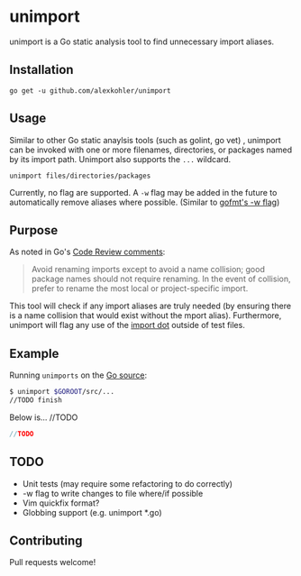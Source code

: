 # unimport

unimport is a Go static analysis tool to find unnecessary import aliases.

## Installation

    go get -u github.com/alexkohler/unimport

## Usage

Similar to other Go static anaylsis tools (such as golint, go vet) , unimport can be invoked with one or more filenames, directories, or packages named by its import path. Unimport also supports the `...` wildcard. 

    unimport files/directories/packages

Currently, no flag are supported. A `-w` flag may be added in the future to automatically remove aliases where possible. (Similar to [gofmt's -w flag](https://golang.org/cmd/gofmt/))

## Purpose

As noted in Go's [Code Review comments](https://github.com/golang/go/wiki/CodeReviewComments#imports):

> Avoid renaming imports except to avoid a name collision; good package names should not require renaming. 
> In the event of collision, prefer to rename the most local or project-specific import.

This tool will check if any import aliases are truly needed (by ensuring there is a name collision that would exist without the mport alias). Furthermore, unimport will flag any use of the [import dot](https://github.com/golang/go/wiki/CodeReviewComments#import-dot) outside of test files.

## Example

Running `unimports` on the [Go source](https://github.com/golang/go):

```Bash
$ unimport $GOROOT/src/...
//TODO finish
```

Below is... //TODO


```Go
//TODO
```

## TODO

- Unit tests (may require some refactoring to do correctly)
- -w flag to write changes to file where/if possible
- Vim quickfix format?
- Globbing support (e.g. unimport *.go)


## Contributing

Pull requests welcome!


